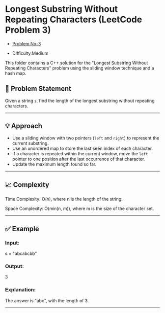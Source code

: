 # Longest Substring Without Repeating Characters (LeetCode Problem 3)
- [Problem No-3](https://leetcode.com/problems/longest-substring-without-repeating-characters/)

- Difficulty:Medium

This folder contains a C++ solution for the "Longest Substring Without Repeating Characters" problem using the sliding window technique and a hash map.

## 📝 Problem Statement

Given a string `s`, find the length of the longest substring without repeating characters.

---

## 💡 Approach

- Use a sliding window with two pointers (`left` and `right`) to represent the current substring.
- Use an unordered map to store the last seen index of each character.
- If a character is repeated within the current window, move the `left` pointer to one position after the last occurrence of that character.
- Update the maximum length found so far.

---

## 📈 Complexity
Time Complexity: O(n), where n is the length of the string.

Space Complexity: O(min(n, m)), where m is the size of the character set.

---

## ✅ Example

### Input:
s = "abcabcbb"

### Output:

3

### Explanation:

The answer is "abc", with the length of 3.

---